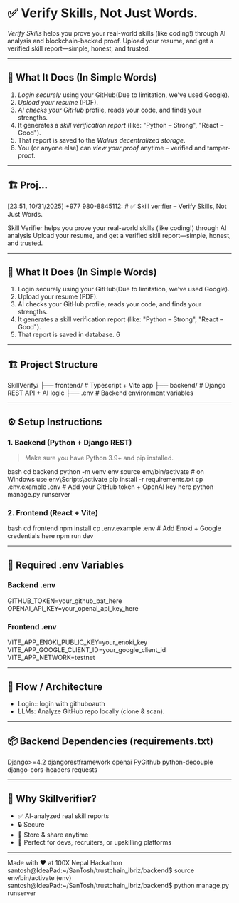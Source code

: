 # ✅ Verify Skills, Not Just Words.

_Verify Skills_ helps you prove your real-world skills (like coding!) through AI analysis and blockchain-backed proof. Upload your resume, and get a verified skill report—simple, honest, and trusted.

---

## 🧠 What It Does (In Simple Words)

1. _Login securely_ using your GitHub(Due to limitation, we've used Google).
2. _Upload your resume_ (PDF).
3. _AI checks your GitHub_ profile, reads your code, and finds your strengths.
4. It generates a _skill verification report_ (like: "Python – Strong", "React – Good").
5. That report is saved to the _Walrus decentralized storage_.
6. You (or anyone else) can _view your proof_ anytime – verified and tamper-proof.

---

## 🏗️ Proj…

[23:51, 10/31/2025] +977 980-8845112: # ✅ Skill verifier – Verify Skills, Not Just Words.

Skill Verifier helps you prove your real-world skills (like coding!) through AI analysis Upload your resume, and get a verified skill report—simple, honest, and trusted.

---

## 🧠 What It Does (In Simple Words)

1. Login securely using your GitHub(Due to limitation, we've used Google).
2. Upload your resume (PDF).
3. AI checks your GitHub profile, reads your code, and finds your strengths.
4. It generates a skill verification report (like: "Python – Strong", "React – Good").
5. That report is saved in database.
   6

---

## 🏗 Project Structure

SkillVerify/
├── frontend/ # Typescript + Vite app
├── backend/ # Django REST API + AI logic
├── .env # Backend environment variables

---

## ⚙ Setup Instructions

### 1. Backend (Python + Django REST)

> Make sure you have Python 3.9+ and pip installed.

bash
cd backend
python -m venv env
source env/bin/activate # on Windows use env\Scripts\activate
pip install -r requirements.txt
cp .env.example .env # Add your GitHub token + OpenAI key here
python manage.py runserver

### 2. Frontend (React + Vite)

bash
cd frontend
npm install
cp .env.example .env # Add Enoki + Google credentials here
npm run dev

---

## 🔑 Required .env Variables

### Backend .env

GITHUB_TOKEN=your_github_pat_here
OPENAI_API_KEY=your_openai_api_key_here

### Frontend .env

VITE_APP_ENOKI_PUBLIC_KEY=your_enoki_key
VITE_APP_GOOGLE_CLIENT_ID=your_google_client_id
VITE_APP_NETWORK=testnet

---

## 🔁 Flow / Architecture

- Login:: login with githuboauth
- LLMs: Analyze GitHub repo locally (clone & scan).

---

## 📦 Backend Dependencies (requirements.txt)

Django>=4.2
djangorestframework
openai
PyGithub
python-decouple
django-cors-headers
requests

---

## 🚀 Why Skillverifier?

- ✅ AI-analyzed real skill reports
- 🔒 Secure
- 📂 Store & share anytime
- 🧠 Perfect for devs, recruiters, or upskilling platforms

---

Made with ❤ at 100X Nepal Hackathon
santosh@IdeaPad:~/SanTosh/trustchain_ibriz/backend$ source env/bin/activate
(env) santosh@IdeaPad:~/SanTosh/trustchain_ibriz/backend$ python manage.py runserver
